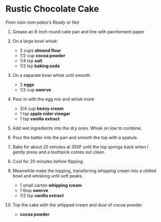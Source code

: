 # Rustic Chocolate Cake

_From nom nom paleo's Ready or Not_

1. Grease an 8-inch round cake pan and line with parchement paper

2. On a large bowl whisk:

	- 2 cups **almond flour**
	- 1/2 cup **cocoa powder**
	- 1/4 tsp **salt**
	- 1/2 tsp **baking soda**
	
3. On a separate bowl whisk until smooth

	- 2 **eggs**
	- 1/2 cup **swerve**
	
4. Pour in with the egg mix and whisk more

	- 3/4 cup **heavy cream**
	- 1 tsp **apple cider vinegar**
	- 1 tsp **vanilla extract**
	
5. Add wet ingredients into the dry ones. Whisk on low to combine.

6. Pour the batter into the pan and smooth the top with a spatula.

7. Bake for about 25 minutes at 350F until the top springs back when I gently press and a toothpick comes out clean.

8. Cool for 20 minutes before flipping.

9. Meanwhile make the topping, transferring whipping cream into a chilled bowl and whisking until soft peaks.

	- 1 small carton **whipping cream**
	- 1 tbsp **swerve**
	- 1/2 tsp **vanilla extract**
	
10. Top the cake with the whipped cream and dust of cocoa powder.

	- **cocoa powder**
